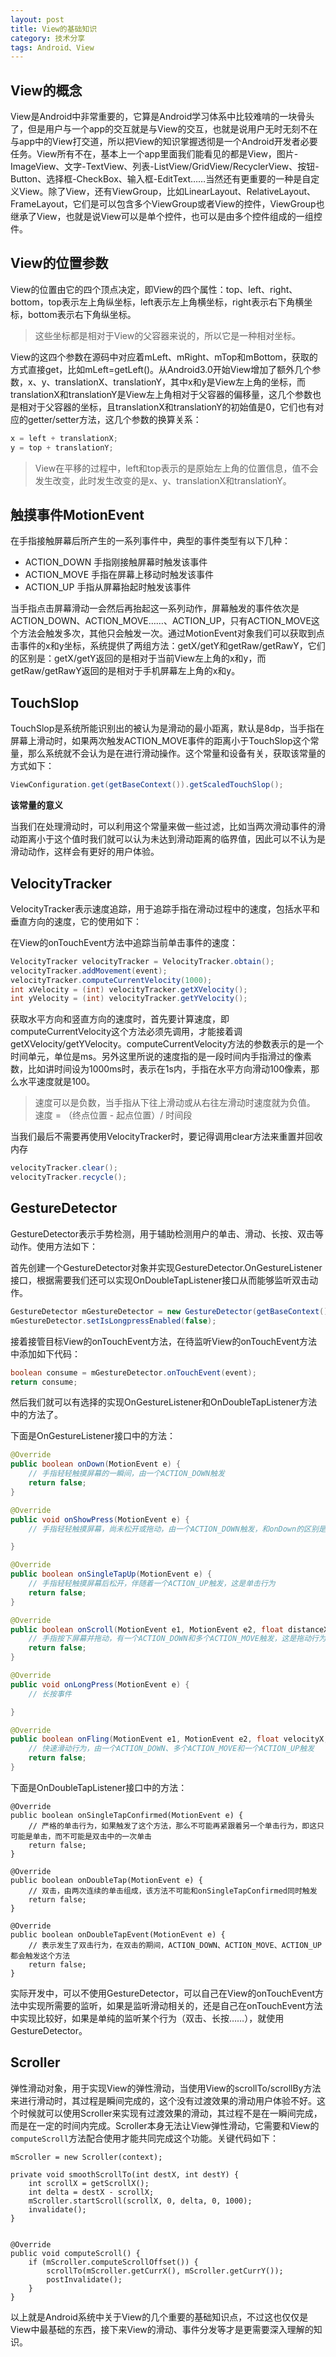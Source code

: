 ```yaml
---
layout: post
title: View的基础知识
category: 技术分享
tags: Android、View
---
```



## View的概念

View是Android中非常重要的，它算是Android学习体系中比较难啃的一块骨头了，但是用户与一个app的交互就是与View的交互，也就是说用户无时无刻不在与app中的View打交道，所以把View的知识掌握透彻是一个Android开发者必要任务。View所有不在，基本上一个app里面我们能看见的都是View，图片-ImageView、文字-TextView、列表-ListView/GridView/RecyclerView、按钮-Button、选择框-CheckBox、输入框-EditText……当然还有更重要的一种是自定义View。除了View，还有ViewGroup，比如LinearLayout、RelativeLayout、FrameLayout，它们是可以包含多个ViewGroup或者View的控件，ViewGroup也继承了View，也就是说View可以是单个控件，也可以是由多个控件组成的一组控件。


## View的位置参数

View的位置由它的四个顶点决定，即View的四个属性：top、left、right、bottom，top表示左上角纵坐标，left表示左上角横坐标，right表示右下角横坐标，bottom表示右下角纵坐标。

> 这些坐标都是相对于View的父容器来说的，所以它是一种相对坐标。


View的这四个参数在源码中对应着mLeft、mRight、mTop和mBottom，获取的方式直接get，比如mLeft=getLeft()。从Android3.0开始View增加了额外几个参数，x、y、translationX、translationY，其中x和y是View左上角的坐标，而translationX和translationY是View左上角相对于父容器的偏移量，这几个参数也是相对于父容器的坐标，且translationX和translationY的初始值是0，它们也有对应的getter/setter方法，这几个参数的换算关系：

```java
x = left + translationX;
y = top + translationY;
```

> View在平移的过程中，left和top表示的是原始左上角的位置信息，值不会发生改变，此时发生改变的是x、y、translationX和translationY。

## 触摸事件MotionEvent

在手指接触屏幕后所产生的一系列事件中，典型的事件类型有以下几种：

- ACTION_DOWN  手指刚接触屏幕时触发该事件
- ACTION_MOVE 手指在屏幕上移动时触发该事件
- ACTION_UP 手指从屏幕抬起时触发该事件

当手指点击屏幕滑动一会然后再抬起这一系列动作，屏幕触发的事件依次是ACTION_DOWN、ACTION_MOVE……、ACTION_UP，只有ACTION_MOVE这个方法会触发多次，其他只会触发一次。通过MotionEvent对象我们可以获取到点击事件的x和y坐标，系统提供了两组方法：getX/getY和getRaw/getRawY，它们的区别是：getX/getY返回的是相对于当前View左上角的x和y，而getRaw/getRawY返回的是相对于手机屏幕左上角的x和y。


## TouchSlop

TouchSlop是系统所能识别出的被认为是滑动的最小距离，默认是8dp，当手指在屏幕上滑动时，如果两次触发ACTION_MOVE事件的距离小于TouchSlop这个常量，那么系统就不会认为是在进行滑动操作。这个常量和设备有关，获取该常量的方式如下：

```java
ViewConfiguration.get(getBaseContext()).getScaledTouchSlop();
```

**该常量的意义**

当我们在处理滑动时，可以利用这个常量来做一些过滤，比如当两次滑动事件的滑动距离小于这个值时我们就可以认为未达到滑动距离的临界值，因此可以不认为是滑动动作，这样会有更好的用户体验。

## VelocityTracker

VelocityTracker表示速度追踪，用于追踪手指在滑动过程中的速度，包括水平和垂直方向的速度，它的使用如下：

在View的onTouchEvent方法中追踪当前单击事件的速度：

```java
VelocityTracker velocityTracker = VelocityTracker.obtain();
velocityTracker.addMovement(event);
velocityTracker.computeCurrentVelocity(1000);
int xVelocity = (int) velocityTracker.getXVelocity();
int yVelocity = (int) velocityTracker.getYVelocity();
```

获取水平方向和竖直方向的速度时，首先要计算速度，即computeCurrentVelocity这个方法必须先调用，才能接着调getXVelocity/getYVelocity。computeCurrentVelocity方法的参数表示的是一个时间单元，单位是ms。另外这里所说的速度指的是一段时间内手指滑过的像素数，比如讲时间设为1000ms时，表示在1s内，手指在水平方向滑动100像素，那么水平速度就是100。

> 速度可以是负数，当手指从下往上滑动或从右往左滑动时速度就为负值。
速度 = （终点位置 - 起点位置）/  时间段


当我们最后不需要再使用VelocityTracker时，要记得调用clear方法来重置并回收内存

```java
velocityTracker.clear();
velocityTracker.recycle();
```

## GestureDetector

GestureDetector表示手势检测，用于辅助检测用户的单击、滑动、长按、双击等动作。使用方法如下：

首先创建一个GestureDetector对象并实现GestureDetector.OnGestureListener接口，根据需要我们还可以实现OnDoubleTapListener接口从而能够监听双击动作。

  ```java
GestureDetector mGestureDetector = new GestureDetector(getBaseContext(), this);
mGestureDetector.setIsLongpressEnabled(false);
```

接着接管目标View的onTouchEvent方法，在待监听View的onTouchEvent方法中添加如下代码：

```java
boolean consume = mGestureDetector.onTouchEvent(event);
return consume;
```

然后我们就可以有选择的实现OnGestureListener和OnDoubleTapListener方法中的方法了。

下面是OnGestureListener接口中的方法：

```java
@Override
public boolean onDown(MotionEvent e) {
    // 手指轻轻触摸屏幕的一瞬间，由一个ACTION_DOWN触发
    return false;
}

@Override
public void onShowPress(MotionEvent e) {
    // 手指轻轻触摸屏幕，尚未松开或拖动，由一个ACTION_DOWN触发，和onDown的区别是手指没有松开或拖动

}

@Override
public boolean onSingleTapUp(MotionEvent e) {
    // 手指轻轻触摸屏幕后松开，伴随着一个ACTION_UP触发，这是单击行为
    return false;
}

@Override
public boolean onScroll(MotionEvent e1, MotionEvent e2, float distanceX, float distanceY) {
    // 手指按下屏幕并拖动，有一个ACTION_DOWN和多个ACTION_MOVE触发，这是拖动行为
    return false;
}

@Override
public void onLongPress(MotionEvent e) {
    // 长按事件

}

@Override
public boolean onFling(MotionEvent e1, MotionEvent e2, float velocityX, float velocityY) {
    // 快速滑动行为，由一个ACTION_DOWN、多个ACTION_MOVE和一个ACTION_UP触发
    return false;
}
```

下面是OnDoubleTapListener接口中的方法：

```
@Override
public boolean onSingleTapConfirmed(MotionEvent e) {
    // 严格的单击行为，如果触发了这个方法，那么不可能再紧跟着另一个单击行为，即这只可能是单击，而不可能是双击中的一次单击
    return false;
}

@Override
public boolean onDoubleTap(MotionEvent e) {
    // 双击，由两次连续的单击组成，该方法不可能和onSingleTapConfirmed同时触发
    return false;
}

@Override
public boolean onDoubleTapEvent(MotionEvent e) {
    // 表示发生了双击行为，在双击的期间，ACTION_DOWN、ACTION_MOVE、ACTION_UP都会触发这个方法
    return false;
}
```

实际开发中，可以不使用GestureDetector，可以自己在View的onTouchEvent方法中实现所需要的监听，如果是监听滑动相关的，还是自己在onTouchEvent方法中实现比较好，如果是单纯的监听某个行为（双击、长按……），就使用GestureDetector。

## Scroller

弹性滑动对象，用于实现View的弹性滑动，当使用View的scrollTo/scrollBy方法来进行滑动时，其过程是瞬间完成的，这个没有过渡效果的滑动用户体验不好。这个时候就可以使用Scroller来实现有过渡效果的滑动，其过程不是在一瞬间完成，而是在一定的时间内完成。Scroller本身无法让View弹性滑动，它需要和View的`computeScroll`方法配合使用才能共同完成这个功能。关键代码如下：

```
mScroller = new Scroller(context);

private void smoothScrollTo(int destX, int destY) {
    int scrollX = getScrollX();
    int delta = destX - scrollX;
    mScroller.startScroll(scrollX, 0, delta, 0, 1000);
    invalidate();
}


@Override
public void computeScroll() {
    if (mScroller.computeScrollOffset()) {
        scrollTo(mScroller.getCurrX(), mScroller.getCurrY());
        postInvalidate();
    }
}
```

以上就是Android系统中关于View的几个重要的基础知识点，不过这也仅仅是View中最基础的东西，接下来View的滑动、事件分发等才是更需要深入理解的知识。

